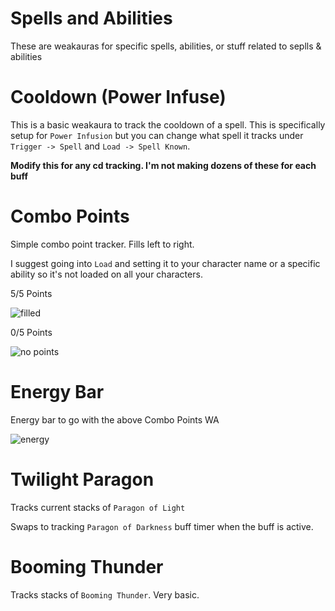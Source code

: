 # Spells and Abilities
These are weakauras for specific spells, abilities, or stuff related to seplls & abilities

# Cooldown (Power Infuse)
This is a basic weakaura to track the cooldown of a spell. This is specifically setup for `Power Infusion` but you can change what spell it tracks under `Trigger -> Spell` and `Load -> Spell Known`. 

**Modify this for any cd tracking. I'm not making dozens of these for each buff**

# Combo Points
Simple combo point tracker. Fills left to right.

I suggest going into `Load` and setting it to your character name or a specific ability so it's not loaded on all your characters.

5/5 Points

![filled](https://i.imgur.com/t84Ozee.png)

0/5 Points

![no points](https://i.imgur.com/XB8ZdgN.png)

# Energy Bar
Energy bar to go with the above Combo Points WA

![energy](https://i.imgur.com/yC3wa4N.png)

# Twilight Paragon
Tracks current stacks of `Paragon of Light`

Swaps to tracking `Paragon of Darkness` buff timer when the buff is active.

# Booming Thunder
Tracks stacks of `Booming Thunder`. Very basic.